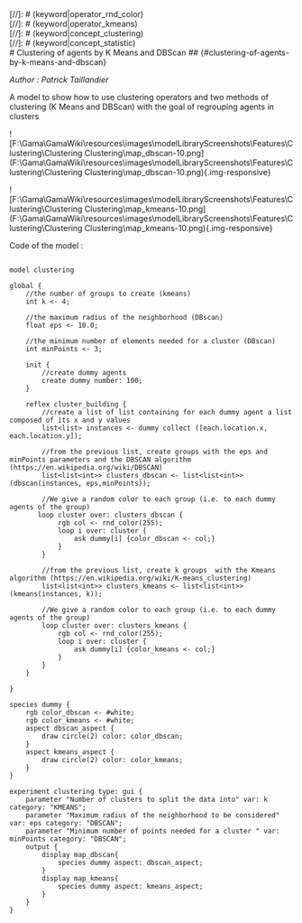 [//]: # (keyword|operator_dbscan)
<div class='gama-keyword-style' id ='145_0_253_operator-dbscan'></div>
[//]: # (keyword|operator_rnd_color)
<div class='gama-keyword-style' id ='145_1_459_operator-rnd-color'></div>
[//]: # (keyword|operator_kmeans)
<div class='gama-keyword-style' id ='145_2_367_operator-kmeans'></div>
[//]: # (keyword|concept_clustering)
<div class='gama-keyword-style' id ='145_3_18_concept-clustering'></div>
[//]: # (keyword|concept_statistic)
<div class='gama-keyword-style' id ='145_4_108_concept-statistic'></div>
#  Clustering of agents by K Means and DBScan ## {#clustering-of-agents-by-k-means-and-dbscan}


_Author :  Patrick Taillandier_

A model to show how to use clustering operators and two methods of clustering (K Means and DBScan) with the goal of regrouping agents in clusters


![F:\Gama\GamaWiki\resources\images\modelLibraryScreenshots\Features\Clustering\Clustering Clustering\map_dbscan-10.png](F:\Gama\GamaWiki\resources\images\modelLibraryScreenshots\Features\Clustering\Clustering Clustering\map_dbscan-10.png){.img-responsive}

![F:\Gama\GamaWiki\resources\images\modelLibraryScreenshots\Features\Clustering\Clustering Clustering\map_kmeans-10.png](F:\Gama\GamaWiki\resources\images\modelLibraryScreenshots\Features\Clustering\Clustering Clustering\map_kmeans-10.png){.img-responsive}

Code of the model : 

```

model clustering

global {
	//the number of groups to create (kmeans)
	int k <- 4;
	
	//the maximum radius of the neighborhood (DBscan)
	float eps <- 10.0; 
	
	//the minimum number of elements needed for a cluster (DBscan)
	int minPoints <- 3;
	
	init {
		//create dummy agents
		create dummy number: 100;
	}
	
	reflex cluster_building {
		//create a list of list containing for each dummy agent a list composed of its x and y values
		list<list> instances <- dummy collect ([each.location.x, each.location.y]);
		
		//from the previous list, create groups with the eps and minPoints parameters and the DBSCAN algorithm (https://en.wikipedia.org/wiki/DBSCAN)
		list<list<int>> clusters_dbscan <- list<list<int>>(dbscan(instances, eps,minPoints));
		
		//We give a random color to each group (i.e. to each dummy agents of the group)
       loop cluster over: clusters_dbscan {
			rgb col <- rnd_color(255);
			loop i over: cluster {
				ask dummy[i] {color_dbscan <- col;}
			}
		}
		
		//from the previous list, create k groups  with the Kmeans algorithm (https://en.wikipedia.org/wiki/K-means_clustering)
		list<list<int>> clusters_kmeans <- list<list<int>>(kmeans(instances, k));
		
		//We give a random color to each group (i.e. to each dummy agents of the group)
		loop cluster over: clusters_kmeans {
			rgb col <- rnd_color(255);
			loop i over: cluster {
				ask dummy[i] {color_kmeans <- col;}
			}
		}
	}
	
}

species dummy {
	rgb color_dbscan <- #white;
	rgb color_kmeans <- #white;
	aspect dbscan_aspect {
		draw circle(2) color: color_dbscan;
	}
	aspect kmeans_aspect {
		draw circle(2) color: color_kmeans;
	}
}

experiment clustering type: gui {
	parameter "Number of clusters to split the data into" var: k category: "KMEANS";
	parameter "Maximum radius of the neighborhood to be considered" var: eps category: "DBSCAN";
	parameter "Minimum number of points needed for a cluster " var: minPoints category: "DBSCAN";
	output {
		display map_dbscan{
			species dummy aspect: dbscan_aspect;
		}
		display map_kmeans{
			species dummy aspect: kmeans_aspect;
		}
	}
}
```
